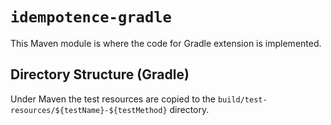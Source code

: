 # `idempotence-gradle`

This Maven module is where the code for Gradle extension is implemented.

## Directory Structure (Gradle)

Under Maven the test resources are copied to the `build/test-resources/${testName}-${testMethod}` directory.
